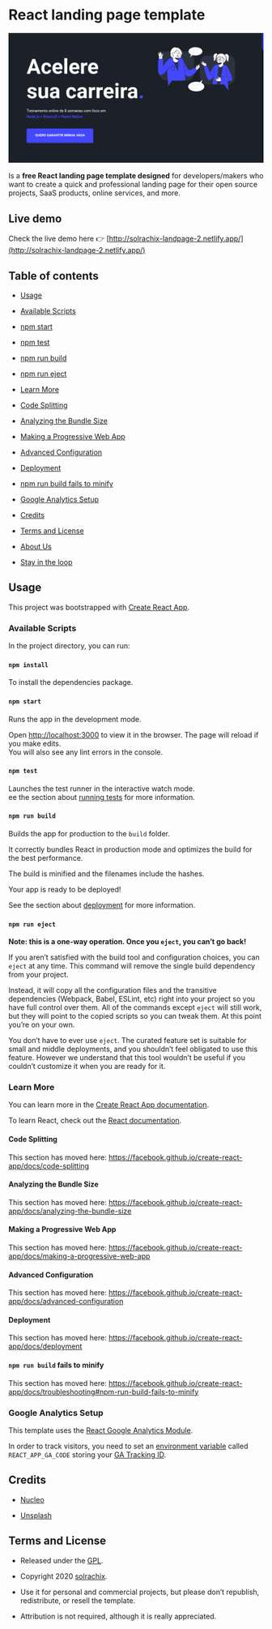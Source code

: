 
# React landing page template

![Open React template preview](https://github.com/solrachix/landing-page-template_2/blob/master/Template.png?raw=true)
  

Is a **free React landing page template designed** for developers/makers who want to create a quick and professional landing page for their open source projects, SaaS products, online services, and more.  

## Live demo
Check the live demo here 👉️ [http://solrachix-landpage-2.netlify.app/](http://solrachix-landpage-2.netlify.app/)

## Table of contents
* [Usage](#usage)

* [Available Scripts](#available-scripts)

* [npm start](#npm-start)

* [npm test](#npm-test)

* [npm run build](#npm-run-build)

* [npm run eject](#npm-run-eject)

* [Learn More](#learn-more)

* [Code Splitting](#code-splitting)

* [Analyzing the Bundle Size](#analyzing-the-bundle-size)

* [Making a Progressive Web App](#making-a-progressive-web-app)

* [Advanced Configuration](#advanced-configuration)

* [Deployment](#deployment)

* [npm run build fails to minify](#npm-run-build-fails-to-minify)

* [Google Analytics Setup](#google-analytics-setup)

* [Credits](#credits)

* [Terms and License](#terms-and-license)

* [About Us](#about-us)

* [Stay in the loop](#stay-in-the-loop)


## Usage
  

This project was bootstrapped with [Create React App](https://github.com/facebook/create-react-app).
### Available Scripts

In the project directory, you can run:
#### `npm install`

To install the dependencies package.
#### `npm start`
Runs the app in the development mode.<br />

Open [http://localhost:3000](http://localhost:3000) to view it in the browser.
The page will reload if you make edits.<br />
You will also see any lint errors in the console.
#### `npm test`
Launches the test runner in the interactive watch mode.<br />
ee the section about [running tests](https://facebook.github.io/create-react-app/docs/running-tests) for more information.

  

#### `npm run build`

  

Builds the app for production to the `build` folder.<br />

It correctly bundles React in production mode and optimizes the build for the best performance.

  

The build is minified and the filenames include the hashes.<br />

Your app is ready to be deployed!

  

See the section about [deployment](https://facebook.github.io/create-react-app/docs/deployment) for more information.

  

#### `npm run eject`

  

**Note: this is a one-way operation. Once you `eject`, you can’t go back!**

  

If you aren’t satisfied with the build tool and configuration choices, you can `eject` at any time. This command will remove the single build dependency from your project.

  

Instead, it will copy all the configuration files and the transitive dependencies (Webpack, Babel, ESLint, etc) right into your project so you have full control over them. All of the commands except `eject` will still work, but they will point to the copied scripts so you can tweak them. At this point you’re on your own.

  

You don’t have to ever use `eject`. The curated feature set is suitable for small and middle deployments, and you shouldn’t feel obligated to use this feature. However we understand that this tool wouldn’t be useful if you couldn’t customize it when you are ready for it.

  

### Learn More

  

You can learn more in the [Create React App documentation](https://facebook.github.io/create-react-app/docs/getting-started).

  

To learn React, check out the [React documentation](https://reactjs.org/).

  

#### Code Splitting

  

This section has moved here: https://facebook.github.io/create-react-app/docs/code-splitting

  

#### Analyzing the Bundle Size

  

This section has moved here: https://facebook.github.io/create-react-app/docs/analyzing-the-bundle-size

  

#### Making a Progressive Web App

  

This section has moved here: https://facebook.github.io/create-react-app/docs/making-a-progressive-web-app

  

#### Advanced Configuration

  

This section has moved here: https://facebook.github.io/create-react-app/docs/advanced-configuration

  

#### Deployment

  

This section has moved here: https://facebook.github.io/create-react-app/docs/deployment

  

#### `npm run build` fails to minify

  

This section has moved here: https://facebook.github.io/create-react-app/docs/troubleshooting#npm-run-build-fails-to-minify

  

### Google Analytics Setup

  

This template uses the [React Google Analytics Module](https://github.com/react-ga/react-ga).

  

In order to track visitors, you need to set an [environment variable](https://create-react-app.dev/docs/adding-custom-environment-variables/) called `REACT_APP_GA_CODE` storing your [GA Tracking ID](https://support.google.com/analytics/answer/7372977).

  

## Credits

  

- [Nucleo](https://nucleoapp.com/)

- [Unsplash](https://unsplash.com/)

  

## Terms and License

  

- Released under the [GPL](https://www.gnu.org/licenses/gpl-3.0.html).

- Copyright 2020 [solrachix](https://solrachix.com/).

- Use it for personal and commercial projects, but please don’t republish, redistribute, or resell the template.
- Attribution is not required, although it is really appreciated.
